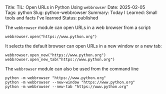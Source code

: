 Title: TIL: Open URLs in Python Using `webbrowser`
Date: 2025-02-05  
Tags: python
Slug: python-webbrowser
Summary: Today I Learned: Small tools and facts I've learned
Status: published

The `webbrowser` module can open URLs in a web browser from a script:

```
webbrowser.open("https://www.python.org")
```

It selects the default browser can open URLs in a new window or a new tab:

``` 
webbrowser.open_new("https://www.python.org")
webbrowser.open_new_tab("https://www.python.org")
```

The `webbrowser` module can also be used from the command line

```
python -m webbrowser "https://www.python.org"
python -m webbrowser --new-window "https://www.python.org"
python -m webbrowser --new-tab "https://www.python.org"
```